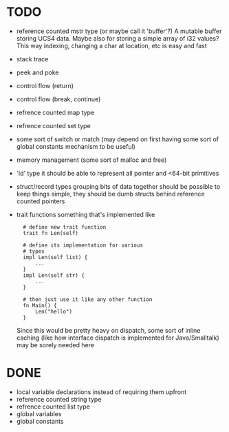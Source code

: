 # TODO

* reference counted mstr type (or maybe call it 'buffer'?)
    A mutable buffer storing UCS4 data.
    Maybe also for storing a simple array of i32 values?
    This way indexing, changing a char at location, etc
    is easy and fast
* stack trace
* peek and poke
* control flow (return)
* control flow (break, continue)
* refrence counted map type
* refrence counted set type
* some sort of switch or match (may depend on first
    having some sort of global constants mechanism
    to be useful)
* memory management (some sort of malloc and free)
* 'id' type
    it should be able to represent all pointer
    and <64-bit primitives
* struct/record types
    grouping bits of data together should be possible
    to keep things simple, they should be dumb structs
    behind reference counted pointers
* trait functions
    something that's implemented like

        # define new trait function
        trait fn Len(self)

        # define its implementation for various
        # types
        impl Len(self list) {
            ...
        }
        impl Len(self str) {
            ...
        }

        # then just use it like any other function
        fn Main() {
            Len("hello")
        }

    Since this would be pretty heavy on dispatch,
    some sort of inline caching (like how interface dispatch is
    implemented for Java/Smalltalk) may be sorely needed here

# DONE

* local variable declarations
    instead of requiring them upfront
* reference counted string type
* refrence counted list type
* global variables
* global constants
